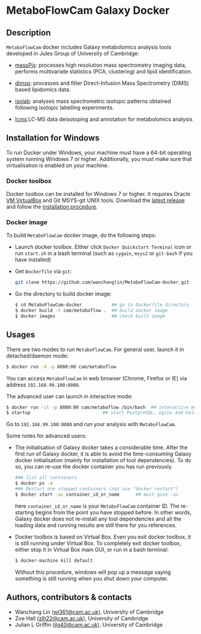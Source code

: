 # MetaboFlowCam Galaxy Docker #

## Description ##

`MetaboFlowCam` docker includes Galaxy metabolomics analysis tools developed
in Jules Group of University of Cambridge:

- [massPix](https://GitHub.com/wanchanglin/massPix): processes high
  resolution mass spectrometry imaging data, performs multivariate
  statistics (PCA, clustering) and lipid identification.

- [dimsp](https://GitHub.com/wanchanglin/dimsp): processes and filter
  Direct-Infusion Mass Spectrometry (DIMS) based lipidomics data.

- [isolab](https://GitHub.com/wanchanglin/isolab): analyses mass
  spectrometric isotopic patterns obtained following isotopic labelling
  experiments.

- [lcms](https://GitHub.com/wanchanglin/lcms):LC-MS data deisotoping and
  annotation for metabolomics analysis


## Installation for Windows ##

To run Docker under Windows, your machine must have a 64-bit operating
system running Windows 7 or higher. Additionally, you must make sure that
virtualisation is enabled on your machine.

### Docker toolbox ###

Docker toolbox can be installed for Windows 7 or higher. It requires Oracle
[VM VirtualBox](https://www.virtualbox.org/wiki/Downloads) and Git MSYS-git
UNIX tools. Download the [latest
release](https://github.com/docker/toolbox/releases) and follow the
[installation
procedure](https://docs.docker.com/toolbox/toolbox_install_windows/).

### Docker image ###

To build `MetaboFlowCam` docker image, do the following steps:

- Launch docker toolbox. Either click `Docker Quickstart Terminal` icon or
  run `start.sh` in a bash terminal (such as `cygwin`, `msys2` or `git-bash`
  if you have installed)

- Get `Dockerfile` via `git`:

  ```bash
  git clone https://github.com/wanchanglin/MetaboFlowCam-docker.git
  ```

- Go the directory to build docker image:
 
  ```bash
  $ cd MetaboFlowCam-docker           ## go to Dockerfile directory
  $ docker build -t cam/metaboflow .  ## build docker image
  $ docker images                     ## check built image
  ```

## Usages ##

There are two modes to run `MetaboFlowCam`. For general user, launch it in
detached/daemon mode:

```bash
$ docker run -d -p 8080:80 cam/metaboflow 
```

You can access `MetaboFlowCam` in web browser (Chrome, Firefox or IE) via
address `192.168.99.100:8080`.

The advanced user can launch in interactive mode:

```bash
$ docker run -it -p 8080:80 cam/metaboflow /bin/bash  ## interactive mode
$ startup                           ## start PostgreSQL, nginx and Galaxy.
```

Go to `192.168.99.100:8080` and run your analysis with `MwtaboFlowCam`.

Some notes for advanced users:

- The initialisation of Galaxy docker takes a considerable time. After the
  first run of Galaxy docker, it is able to avoid the time-consuming Galaxy
  docker initialisation (mainly for installation of tool dependencies). To 
  do so, you can re-use the docker container you has run previously.

  ```bash
  ### list all containers
  $ docker ps -a                 
  ### Restart one stopped containers (not use "docker restart")
  $ docker start -ai container_id_or_name      ## must give -ai
  ```

  here `container_id_or_name` is your `MetaboFlowCam` container ID. The
  re-starting begins from the point you have stopped before. In other words,
  Galaxy docker does not re-install any tool dependencies and all the
  loading data and running results are still there for you references. 

- Docker toolbox is based on Virtual Box. Even you exit docker toolbox, it
  is still running under Virtual Box. To completely exit docker toolbox,
  either stop it in Virtual Box main GUI, or run in a bash terminal:

  ```bash
  $ docker-machine kill default
  ```

  Without this procedure, windows will pop up a message saying something is
  still running when you shut down your computer.

## Authors, contributors & contacts ##

- Wanchang Lin (wl361@cam.ac.uk), University of Cambridge 
- Zoe Hall (zlh22@cam.ac.uk), University of Cambridge 
- Julian L Griffin (jlg40@cam.ac.uk), University of Cambridge 
